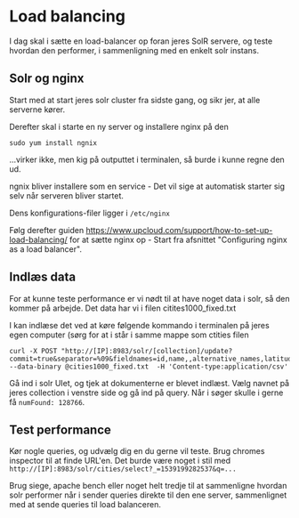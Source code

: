 # Load balancing

I dag skal i sætte en load-balancer op foran jeres SolR servere, og teste hvordan den performer, i sammenligning med en enkelt solr instans.

## Solr og nginx
Start med at start jeres solr cluster fra sidste gang, og sikr jer, at alle serverne kører.


Derefter skal i starte en ny server og installere nginx på den

```
sudo yum install ngnix
```

...virker ikke, men kig på outputtet i terminalen, så burde i kunne regne den ud.

ngnix bliver installere som en service - Det vil sige at automatisk starter sig selv når serveren bliver startet.

Dens konfigurations-filer ligger i `/etc/nginx`

Følg derefter guiden https://www.upcloud.com/support/how-to-set-up-load-balancing/ for at sætte nginx op - Start fra afsnittet "Configuring nginx as a load balancer".

## Indlæs data
For at kunne teste performance er vi nødt til at have noget data i solr, så den kommer på arbejde. Det data har vi i filen citites1000_fixed.txt

I kan indlæse det ved at køre følgende kommando i terminalen på jeres egen computer (sørg for at i står i samme mappe som ctities filen

```
curl -X POST "http://[IP]:8983/solr/[collection]/update?commit=true&separator=%09&fieldnames=id,name,,alternative_names,latitude,longitude,,,countrycode,,,,,,population,elevation,,timezone,lastupdate&overwrite=true" --data-binary @cities1000_fixed.txt  -H 'Content-type:application/csv'
```

Gå ind i solr UIet, og tjek at dokumenterne er blevet indlæst. Vælg navnet på jeres collection i venstre side og gå ind på query. Når i søger skulle i gerne få `numFound: 128766`.

## Test performance
Kør nogle queries, og udvælg dig en du gerne vil teste. Brug chromes inspector til at finde URL'en. Det burde være noget i stil med ```http://[IP]:8983/solr/cities/select?_=1539199282537&q=...``` 

Brug siege, apache bench eller noget helt tredje til at sammenligne hvordan solr performer når i sender queries direkte til den ene server, sammenlignet med at sende queries til load balanceren.
